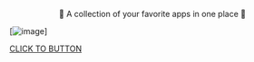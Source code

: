 <p align="center">
💜 A collection of your favorite apps in one place 💜
</p>

[![image](https://github.com/Eliaz7/We-Softing-All-Soft-For-You/assets/97999125/9ddf37e2-a6d2-43b4-88b8-6e01d0e35168)]


[CLICK TO BUTTON](https://www.wesofting.com/)



